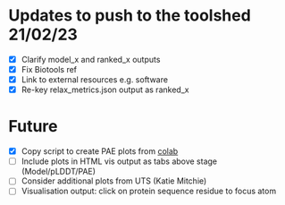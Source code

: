 # Updates to push to the toolshed 21/02/23

- [x] Clarify model_x and ranked_x outputs
- [x] Fix Biotools ref
- [x] Link to external resources e.g. software
- [x] Re-key relax_metrics.json output as ranked_x

# Future

- [x] Copy script to create PAE plots from [colab](https://github.com/deepmind/alphafold/blob/main/notebooks/AlphaFold.ipynb)
- [ ] Include plots in HTML vis output as tabs above stage (Model/pLDDT/PAE)
- [ ] Consider additional plots from UTS (Katie Mitchie)
- [ ] Visualisation output: click on protein sequence residue to focus atom

